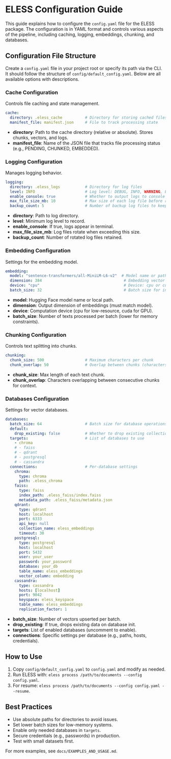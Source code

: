 # ELESS Configuration Guide

This guide explains how to configure the `config.yaml` file for the ELESS package. The configuration is in YAML format and controls various aspects of the pipeline, including caching, logging, embeddings, chunking, and databases.

## Configuration File Structure

Create a `config.yaml` file in your project root or specify its path via the CLI. It should follow the structure of `config/default_config.yaml`. Below are all available options with descriptions.

### Cache Configuration

Controls file caching and state management.

```yaml
cache:
  directory: .eless_cache          # Directory for storing cached files and manifest
  manifest_file: manifest.json     # File to track processing state
```

- **directory**: Path to the cache directory (relative or absolute). Stores chunks, vectors, and logs.
- **manifest_file**: Name of the JSON file that tracks file processing status (e.g., PENDING, CHUNKED, EMBEDDED).

### Logging Configuration

Manages logging behavior.

```yaml
logging:
  directory: .eless_logs           # Directory for log files
  level: INFO                      # Log level: DEBUG, INFO, WARNING, ERROR, CRITICAL
  enable_console: true             # Whether to output logs to console
  max_file_size_mb: 10             # Max size of each log file before rotation (MB)
  backup_count: 5                  # Number of backup log files to keep
```

- **directory**: Path to log directory.
- **level**: Minimum log level to record.
- **enable_console**: If true, logs appear in terminal.
- **max_file_size_mb**: Log files rotate when exceeding this size.
- **backup_count**: Number of rotated log files retained.

### Embedding Configuration

Settings for the embedding model.

```yaml
embedding:
  model: "sentence-transformers/all-MiniLM-L6-v2"  # Model name or path
  dimension: 384                                    # Embedding vector dimension
  device: "cpu"                                     # Device: cpu or cuda
  batch_size: 32                                    # Batch size for inference
```

- **model**: Hugging Face model name or local path.
- **dimension**: Output dimension of embeddings (must match model).
- **device**: Computation device (cpu for low-resource, cuda for GPU).
- **batch_size**: Number of texts processed per batch (lower for memory constraints).

### Chunking Configuration

Controls text splitting into chunks.

```yaml
chunking:
  chunk_size: 500                  # Maximum characters per chunk
  chunk_overlap: 50                # Overlap between chunks (characters)
```

- **chunk_size**: Max length of each text chunk.
- **chunk_overlap**: Characters overlapping between consecutive chunks for context.

### Databases Configuration

Settings for vector databases.

```yaml
databases:
  batch_size: 64                   # Batch size for database operations
  default:
    drop_existing: false           # Whether to drop existing collections on init
  targets:                         # List of databases to use
    - chroma
    # - faiss
    # - qdrant
    # - postgresql
    # - cassandra
  connections:                     # Per-database settings
    chroma:
      type: chroma
      path: .eless_chroma
    faiss:
      type: faiss
      index_path: .eless_faiss/index.faiss
      metadata_path: .eless_faiss/metadata.json
    qdrant:
      type: qdrant
      host: localhost
      port: 6333
      api_key: null
      collection_name: eless_embeddings
      timeout: 30
    postgresql:
      type: postgresql
      host: localhost
      port: 5432
      user: your_user
      password: your_password
      database: your_db
      table_name: eless_embeddings
      vector_column: embedding
    cassandra:
      type: cassandra
      hosts: [localhost]
      port: 9042
      keyspace: eless_keyspace
      table_name: eless_embeddings
      replication_factor: 1
```

- **batch_size**: Number of vectors upserted per batch.
- **drop_existing**: If true, drops existing data on database init.
- **targets**: List of enabled databases (uncomment to enable).
- **connections**: Specific settings per database (e.g., paths, hosts, credentials).

## How to Use

1. Copy `config/default_config.yaml` to `config.yaml` and modify as needed.
2. Run ELESS with: `eless process /path/to/documents --config config.yaml`.
3. For resume: `eless process /path/to/documents --config config.yaml --resume`.

## Best Practices

- Use absolute paths for directories to avoid issues.
- Set lower batch sizes for low-memory systems.
- Enable only needed databases in `targets`.
- Secure credentials (e.g., passwords) in production.
- Test with small datasets first.

For more examples, see `docs/EXAMPLES_AND_USAGE.md`.